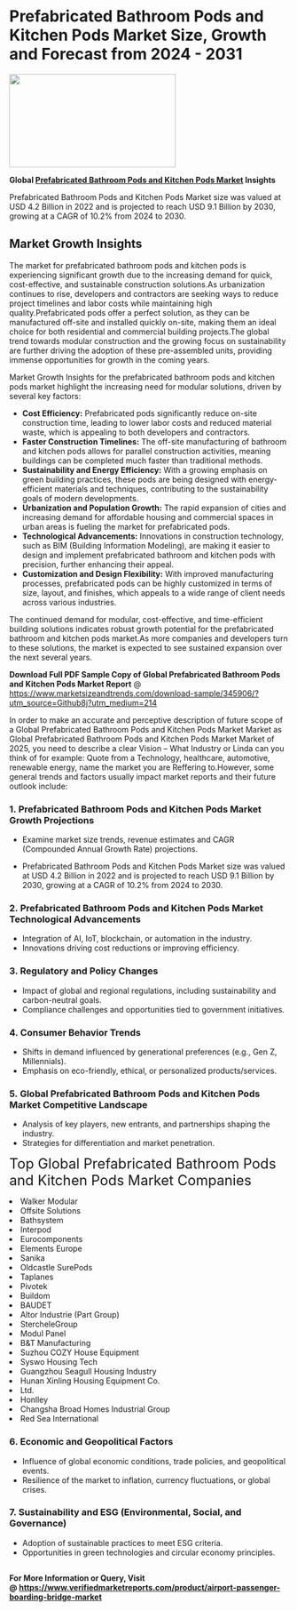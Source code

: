 <H1>Prefabricated Bathroom Pods and Kitchen Pods Market Size, Growth and Forecast from 2024 - 2031</H1><img class="aligncenter size-medium wp-image-584254" src="https://thirdeyenews.in/wp-content/uploads/2024/09/Global-Market-Research-300x168.jpeg" alt="" width="300" height="168" /><p><strong>Global&nbsp;<a href="https://www.marketsizeandtrends.com/download-sample/345906/?utm_source=Github8j?utm_medium=214">Prefabricated Bathroom Pods and Kitchen Pods Market</a> Insights</strong></p><p>Prefabricated Bathroom Pods and Kitchen Pods Market size was valued at USD 4.2 Billion in 2022 and is projected to reach USD 9.1 Billion by 2030, growing at a CAGR of 10.2% from 2024 to 2030.</p><p><h2>Market Growth Insights</h2> <p>The market for prefabricated bathroom pods and kitchen pods is experiencing significant growth due to the increasing demand for quick, cost-effective, and sustainable construction solutions.As urbanization continues to rise, developers and contractors are seeking ways to reduce project timelines and labor costs while maintaining high quality.Prefabricated pods offer a perfect solution, as they can be manufactured off-site and installed quickly on-site, making them an ideal choice for both residential and commercial building projects.The global trend towards modular construction and the growing focus on sustainability are further driving the adoption of these pre-assembled units, providing immense opportunities for growth in the coming years.</p> <p>Market Growth Insights for the prefabricated bathroom pods and kitchen pods market highlight the increasing need for modular solutions, driven by several key factors:</p> <ul> <li><strong>Cost Efficiency:</strong> Prefabricated pods significantly reduce on-site construction time, leading to lower labor costs and reduced material waste, which is appealing to both developers and contractors.</li> <li><strong>Faster Construction Timelines:</strong> The off-site manufacturing of bathroom and kitchen pods allows for parallel construction activities, meaning buildings can be completed much faster than traditional methods.</li> <li><strong>Sustainability and Energy Efficiency:</strong> With a growing emphasis on green building practices, these pods are being designed with energy-efficient materials and techniques, contributing to the sustainability goals of modern developments.</li> <li><strong>Urbanization and Population Growth:</strong> The rapid expansion of cities and increasing demand for affordable housing and commercial spaces in urban areas is fueling the market for prefabricated pods.</li> <li><strong>Technological Advancements:</strong> Innovations in construction technology, such as BIM (Building Information Modeling), are making it easier to design and implement prefabricated bathroom and kitchen pods with precision, further enhancing their appeal.</li> <li><strong>Customization and Design Flexibility:</strong> With improved manufacturing processes, prefabricated pods can be highly customized in terms of size, layout, and finishes, which appeals to a wide range of client needs across various industries.</li> </ul> <p>The continued demand for modular, cost-effective, and time-efficient building solutions indicates robust growth potential for the prefabricated bathroom and kitchen pods market.As more companies and developers turn to these solutions, the market is expected to see sustained expansion over the next several years.</p> <p><span class=""><strong>Download Full PDF Sample Copy of Global Prefabricated Bathroom Pods and Kitchen Pods Market Report</strong> @ <a href="https://www.marketsizeandtrends.com/download-sample/345906/?utm_source=Github8j?utm_medium=214" target="_blank">https://www.marketsizeandtrends.com/download-sample/345906/?utm_source=Github8j?utm_medium=214</a></span></p><p>In order to make an accurate and perceptive description of future scope of a Global&nbsp;Prefabricated Bathroom Pods and Kitchen Pods Market Market as Global&nbsp;Prefabricated Bathroom Pods and Kitchen Pods Market Market of 2025, you need to describe a clear Vision &ndash; What Industry or Linda can you think of for example: Quote from a Technology, healthcare, automotive, renewable energy, name the market you are Reffering to.However, some general trends and factors usually impact market reports and their future outlook include:</p><h3>1.&nbsp;<strong>Prefabricated Bathroom Pods and Kitchen Pods Market Growth Projections</strong></h3><ul><li>Examine market size trends, revenue estimates and CAGR (Compounded Annual Growth Rate) projections.</li><li><p>Prefabricated Bathroom Pods and Kitchen Pods Market size was valued at USD 4.2 Billion in 2022 and is projected to reach USD 9.1 Billion by 2030, growing at a CAGR of 10.2% from 2024 to 2030.</p></li></ul><h3>2.&nbsp;<strong>Prefabricated Bathroom Pods and Kitchen Pods Market Technological Advancements</strong></h3><ul><li>Integration of AI, IoT, blockchain, or automation in the industry.</li><li>Innovations driving cost reductions or improving efficiency.</li></ul><h3>3.&nbsp;<strong>Regulatory and Policy Changes</strong></h3><ul><li>Impact of global and regional regulations, including sustainability and carbon-neutral goals.</li><li>Compliance challenges and opportunities tied to government initiatives.</li></ul><h3>4.&nbsp;<strong>Consumer Behavior Trends</strong></h3><ul><li>Shifts in demand influenced by generational preferences (e.g., Gen Z, Millennials).</li><li>Emphasis on eco-friendly, ethical, or personalized products/services.</li></ul><h3>5.&nbsp;<strong>Global Prefabricated Bathroom Pods and Kitchen Pods Market Competitive Landscape</strong></h3><ul><li>Analysis of key players, new entrants, and partnerships shaping the industry.</li><li>Strategies for differentiation and market penetration.</li></ul><p data-pm-slice="1 1 []"><span style="color: inherit; font-family: inherit; font-size: 25px;">Top Global Prefabricated Bathroom Pods and Kitchen Pods Market Companies</span></p><div class="" data-test-id=""><p><li>Walker Modular</li><li> Offsite Solutions</li><li> Bathsystem</li><li> Interpod</li><li> Eurocomponents</li><li> Elements Europe</li><li> Sanika</li><li> Oldcastle SurePods</li><li> Taplanes</li><li> Pivotek</li><li> Buildom</li><li> BAUDET</li><li> Altor Industrie (Part Group)</li><li> StercheleGroup</li><li> Modul Panel</li><li> B&T Manufacturing</li><li> Suzhou COZY House Equipment</li><li> Syswo Housing Tech</li><li> Guangzhou Seagull Housing Industry</li><li> Hunan Xinling Housing Equipment Co.</li><li> Ltd.</li><li> Honlley</li><li> Changsha Broad Homes Industrial Group</li><li> Red Sea International</li></p></div><h3>6.&nbsp;<strong>Economic and Geopolitical Factors</strong></h3><ul><li>Influence of global economic conditions, trade policies, and geopolitical events.</li><li>Resilience of the market to inflation, currency fluctuations, or global crises.</li></ul><h3>7.&nbsp;<strong>Sustainability and ESG (Environmental, Social, and Governance)</strong></h3><ul><li>Adoption of sustainable practices to meet ESG criteria.</li><li>Opportunities in green technologies and circular economy principles.</li></ul><h2><strong style="font-size: 14px;">For More Information or Query, Visit @&nbsp;</strong><a style="background-color: #ffffff; font-size: 14px;" href="https://www.marketsizeandtrends.com/report/prefabricated-bathroom-pods-and-kitchen-pods-market/" target="_blank">https://www.verifiedmarketreports.com/product/airport-passenger-boarding-bridge-market</a></h2>